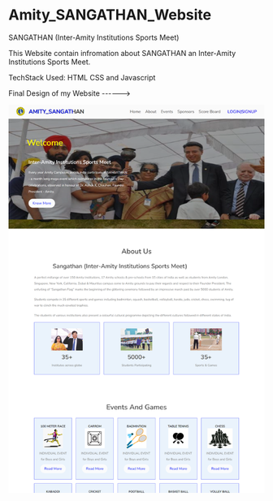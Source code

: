 # Amity_SANGATHAN_Website


SANGATHAN (Inter-Amity Institutions Sports Meet)

This Website contain infromation about SANGATHAN an Inter-Amity Institutions Sports Meet.

TechStack Used: HTML CSS and Javascript

Final Design of my Website ------>

![](images/rd.png)
